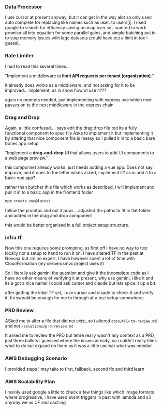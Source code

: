 ### Data Processor

I use cursor at present anyway, but it can get in the way alot so only used auto complete for replacing like names such as user. to users[i].
I used google to search for efficency saving on map over set.
wanted to work promise.all into equation for some parallel gains, and simple batching put in to stop memory issues with lage datasets (could have put a limit in too i guess).

### Rate Limiter

I had to read this several times...

"Implement a middleware to **limit API requests per tenant (organization).**"

it already does works as a middleware, and not asking for it to be improved... implement, as in show how ot use it???

again no prompts needed, just implementing with express use which next passes on to the next middleware in the express chain

### Drag and Drop

Again, a little confused.... says edit the drag drop file but its a fully functional component to spec file
Asks to implement it but implementing it by altering that nice component file is messy so i pulled it in to a basic bare bones app setup

"Implement a **drag-and-drop UI** that allows users to add UI components to a web page preview."

this componnet already works, just needs adding a vue app. Does not say improve, and it does to the letter whats asked, implement it? as in add it to a basic vue app?

rather than butcher this file which works as described, i will implement and pull it in to a basic app in the frontend folder

```bash
npm create vue@latest
```

follow the promtps and out it pops... adjusted the paths to fit in flat folder and added in the drag and drop component

this would be better organised in a full project setup structure.

### infra.tf

Now this one requires some prompting, as first off I have no way to test locally nor a setup to hand to run it on.
I have altered TF in the past at Novuna but am no expert. I have however spent a lot of time with CloudFormation (my cerberusmvc project uses it)

So i literally ask gemini the question and give it the incomplete code as i have no other means of verifying it at present, why use gemini, i like it and its a got a nice name! I could ask cursor and claude but lets spice it up a bit.

after getting the intial TF set, i use cursor and claude to check it and verify it. thi swould be enough for me to through at a test setup somewhere.

### PRD Review

ASked me to alter a file that did not exist, so i altered `docs/PRD-to-review.md` and not `/solutions/prd-review.md`

It asked me to review the PRD but tehre really wasn't any context as a PRD, just three bullets i guessed where the issues already, so i ouldn't really think what to do but expand on them as it was a little unclear what was needed.

### AWS Debugging Scenario

I provided steps I may take to first, fallback, second fix and third learn

### AWS Scalability Plan

I mainly used google a little to check a few things like which image formats where progressive, i have used event triggers in past with lambda and s3 anyway we as CF and caching